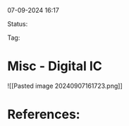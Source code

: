 07-09-2024 16:17

Status:

Tag:


# Misc - Digital IC

![[Pasted image 20240907161723.png]]









# References:

